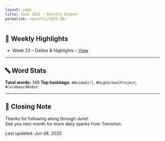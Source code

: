 ```yaml
---
layout: page
title: June 2025 – Monthly Digest
permalink: /monthly/2025-06/
---
```


## 📅 Weekly Highlights

- Week 23 – Dailies & Highlights – [View](/2025/06/02/week-23.html)

---

## 🔤 Word Stats

**Total words:** 149
**Top hashtags:** `#AnimeGirl`, `#HighSchoolProject`, `#CardboardRobot`

---

## 🌟 Closing Note

Thanks for following along through June!  
See you next month for more daily sparks from Trevorion.

_Last updated: Jun 08, 2025_